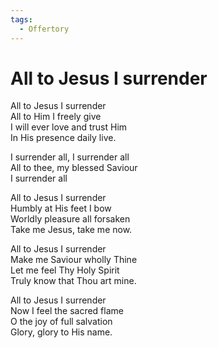 ```yaml
---
tags:
  - Offertory
---
```





# All to Jesus I surrender

All to Jesus I surrender  
All to Him I freely give  
I will ever love and trust Him  
In His presence daily live.

I surrender all, I surrender all  
All to thee, my blessed Saviour  
I surrender all

All to Jesus I surrender  
Humbly at His feet I bow  
Worldly pleasure all forsaken  
Take me Jesus, take me now.

All to Jesus I surrender  
Make me Saviour wholly Thine  
Let me feel Thy Holy Spirit  
Truly know that Thou art mine.

All to Jesus I surrender  
Now I feel the sacred flame  
O the joy of full salvation  
Glory, glory to His name.
